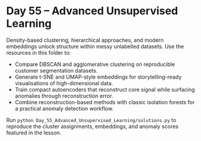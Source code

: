 # Day 55 – Advanced Unsupervised Learning

Density-based clustering, hierarchical approaches, and modern embeddings unlock structure within messy
unlabelled datasets. Use the resources in this folder to:

- Compare DBSCAN and agglomerative clustering on reproducible customer segmentation datasets.
- Generate t-SNE and UMAP-style embeddings for storytelling-ready visualisations of high-dimensional data.
- Train compact autoencoders that reconstruct core signal while surfacing anomalies through reconstruction error.
- Combine reconstruction-based methods with classic isolation forests for a practical anomaly detection workflow.

Run `python Day_55_Advanced_Unsupervised_Learning/solutions.py` to reproduce the cluster assignments,
embeddings, and anomaly scores featured in the lesson.

